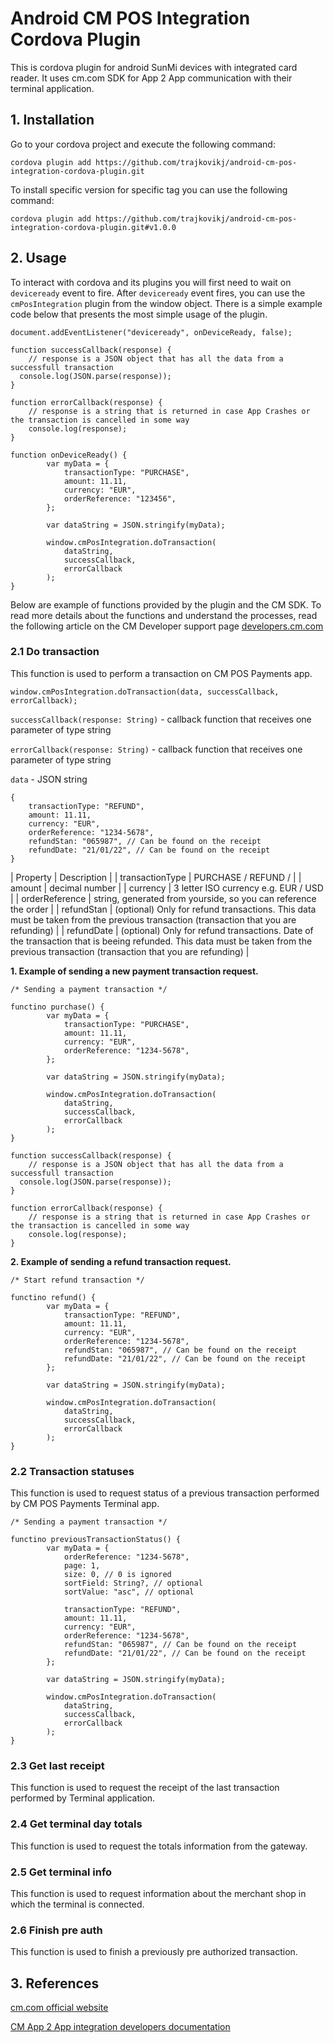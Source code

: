 # Android CM POS Integration Cordova Plugin

This is cordova plugin for android SunMi devices with integrated card reader. It uses cm.com SDK for App 2 App communication with their terminal application.

## 1. Installation

Go to your cordova project and execute the following command:

`cordova plugin add https://github.com/trajkovikj/android-cm-pos-integration-cordova-plugin.git`

To install specific version for specific tag you can use the following command:

`cordova plugin add https://github.com/trajkovikj/android-cm-pos-integration-cordova-plugin.git#v1.0.0`

## 2. Usage

To interact with cordova and its plugins you will first need to wait on `deviceready` event to fire. After `deviceready` event fires, you can use the `cmPosIntegration` plugin from the window object. There is a simple example code below that presents the most simple usage of the plugin.

```
document.addEventListener("deviceready", onDeviceReady, false);

function successCallback(response) {
    // response is a JSON object that has all the data from a successfull transaction
  console.log(JSON.parse(response));
}

function errorCallback(response) {
    // response is a string that is returned in case App Crashes or the transaction is cancelled in some way
    console.log(response);
}

function onDeviceReady() {
        var myData = {
            transactionType: "PURCHASE",
            amount: 11.11,
            currency: "EUR",
            orderReference: "123456",
        };

        var dataString = JSON.stringify(myData);

        window.cmPosIntegration.doTransaction(
            dataString,
            successCallback,
            errorCallback
        );
}
```

Below are example of functions provided by the plugin and the CM SDK. To read more details about the functions and understand the processes, read the following article on the CM Developer support page [developers.cm.com](https://developers.cm.com/payments-platform/v1.0.2/docs/app-2-app-integration)

### 2.1 Do transaction

This function is used to perform a transaction on CM POS Payments app.

`window.cmPosIntegration.doTransaction(data, successCallback, errorCallback);`

`successCallback(response: String)` - callback function that receives one parameter of type string

`errorCallback(response: String)` - callback function that receives one parameter of type string

`data` - JSON string

```
{
    transactionType: "REFUND",
    amount: 11.11,
    currency: "EUR",
    orderReference: "1234-5678",
    refundStan: "065987", // Can be found on the receipt
    refundDate: "21/01/22", // Can be found on the receipt
}
```

| Property | Description |
| transactionType | PURCHASE / REFUND / |
| amount | decimal number |
| currency | 3 letter ISO currency e.g. EUR / USD |
| orderReference | string, generated from yourside, so you can reference the order |
| refundStan | (optional) Only for refund transactions. This data must be taken from the previous transaction (transaction that you are refunding) |
| refundDate | (optional) Only for refund transactions. Date of the transaction that is beeing refunded. This data must be taken from the previous transaction (transaction that you are refunding) |

**1. Example of sending a new payment transaction request.**

```
/* Sending a payment transaction */

functino purchase() {
        var myData = {
            transactionType: "PURCHASE",
            amount: 11.11,
            currency: "EUR",
            orderReference: "1234-5678",
        };

        var dataString = JSON.stringify(myData);

        window.cmPosIntegration.doTransaction(
            dataString,
            successCallback,
            errorCallback
        );
}

function successCallback(response) {
    // response is a JSON object that has all the data from a successfull transaction
  console.log(JSON.parse(response));
}

function errorCallback(response) {
    // response is a string that is returned in case App Crashes or the transaction is cancelled in some way
    console.log(response);
}

```

**2. Example of sending a refund transaction request.**

```
/* Start refund transaction */

functino refund() {
        var myData = {
            transactionType: "REFUND",
            amount: 11.11,
            currency: "EUR",
            orderReference: "1234-5678",
            refundStan: "065987", // Can be found on the receipt
            refundDate: "21/01/22", // Can be found on the receipt
        };

        var dataString = JSON.stringify(myData);

        window.cmPosIntegration.doTransaction(
            dataString,
            successCallback,
            errorCallback
        );
}
```

### 2.2 Transaction statuses

This function is used to request status of a previous transaction performed by CM POS Payments Terminal app.

```
/* Sending a payment transaction */

functino previousTransactionStatus() {
        var myData = {
            orderReference: "1234-5678",
            page: 1,
            size: 0, // 0 is ignored
            sortField: String?, // optional
            sortValue: "asc", // optional

            transactionType: "REFUND",
            amount: 11.11,
            currency: "EUR",
            orderReference: "1234-5678",
            refundStan: "065987", // Can be found on the receipt
            refundDate: "21/01/22", // Can be found on the receipt
        };

        var dataString = JSON.stringify(myData);

        window.cmPosIntegration.doTransaction(
            dataString,
            successCallback,
            errorCallback
        );
}
```

### 2.3 Get last receipt

This function is used to request the receipt of the last transaction performed by Terminal application.

### 2.4 Get terminal day totals

This function is used to request the totals information from the gateway.

### 2.5 Get terminal info

This function is used to request information about the merchant shop in which the terminal is connected.

### 2.6 Finish pre auth

This function is used to finish a previously pre authorized transaction.

## 3. References

[cm.com official website](https://cm.com)

[CM App 2 App integration developers documentation](https://developers.cm.com/payments-platform/v1.0.2/docs/app-2-app-integration)
